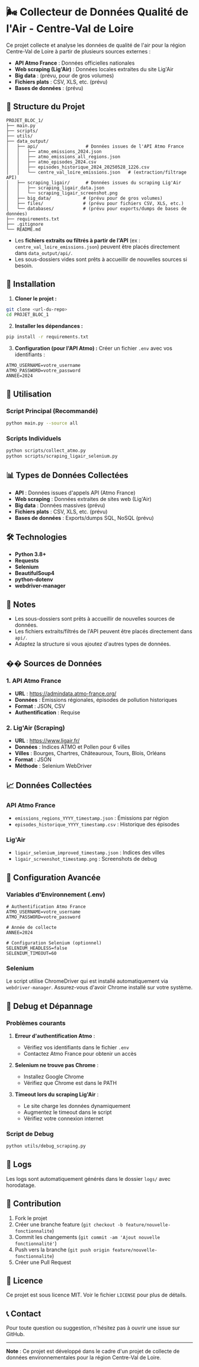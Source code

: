 # 🌬️ Collecteur de Données Qualité de l'Air - Centre-Val de Loire

Ce projet collecte et analyse les données de qualité de l'air pour la région Centre-Val de Loire à partir de plusieurs sources externes :
- **API Atmo France** : Données officielles nationales
- **Web scraping (Lig'Air)** : Données locales extraites du site Lig'Air
- **Big data** : (prévu, pour de gros volumes)
- **Fichiers plats** : CSV, XLS, etc. (prévu)
- **Bases de données** : (prévu)

## 📁 Structure du Projet

```
PROJET_BLOC_1/
├── main.py
├── scripts/
├── utils/
├── data_output/
│   ├── api/                  # Données issues de l'API Atmo France
│   │   ├── atmo_emissions_2024.json
│   │   ├── atmo_emissions_all_regions.json
│   │   ├── atmo_episodes_2024.csv
│   │   ├── episodes_historique_2024_20250528_1226.csv
│   │   └── centre_val_loire_emissions.json   # (extraction/filtrage API)
│   ├── scraping_ligair/      # Données issues du scraping Lig'Air
│   │   ├── scraping_ligair_data.json
│   │   └── scraping_ligair_screenshot.png
│   ├── big_data/            # (prévu pour de gros volumes)
│   ├── files/               # (prévu pour fichiers CSV, XLS, etc.)
│   └── databases/           # (prévu pour exports/dumps de bases de données)
├── requirements.txt
├── .gitignore
└── README.md
```

- Les **fichiers extraits ou filtrés à partir de l'API** (ex : `centre_val_loire_emissions.json`) peuvent être placés directement dans `data_output/api/`.
- Les sous-dossiers vides sont prêts à accueillir de nouvelles sources si besoin.

## 🚀 Installation

1. **Cloner le projet :**
```bash
git clone <url-du-repo>
cd PROJET_BLOC_1
```

2. **Installer les dépendances :**
```bash
pip install -r requirements.txt
```

3. **Configuration (pour l'API Atmo) :**
Créer un fichier `.env` avec vos identifiants :
```env
ATMO_USERNAME=votre_username
ATMO_PASSWORD=votre_password
ANNEE=2024
```

## 🎯 Utilisation

### Script Principal (Recommandé)

```bash
python main.py --source all
```

### Scripts Individuels

```bash
python scripts/collect_atmo.py
python scripts/scraping_ligair_selenium.py
```

## 📊 Types de Données Collectées

- **API** : Données issues d'appels API (Atmo France)
- **Web scraping** : Données extraites de sites web (Lig'Air)
- **Big data** : Données massives (prévu)
- **Fichiers plats** : CSV, XLS, etc. (prévu)
- **Bases de données** : Exports/dumps SQL, NoSQL (prévu)

## 🛠️ Technologies

- **Python 3.8+**
- **Requests**
- **Selenium**
- **BeautifulSoup4**
- **python-dotenv**
- **webdriver-manager**

## 📝 Notes

- Les sous-dossiers sont prêts à accueillir de nouvelles sources de données.
- Les fichiers extraits/filtrés de l'API peuvent être placés directement dans `api/`.
- Adaptez la structure si vous ajoutez d'autres types de données.

## �� Sources de Données

### 1. API Atmo France
- **URL** : https://admindata.atmo-france.org/
- **Données** : Émissions régionales, épisodes de pollution historiques
- **Format** : JSON, CSV
- **Authentification** : Requise

### 2. Lig'Air (Scraping)
- **URL** : https://www.ligair.fr/
- **Données** : Indices ATMO et Pollen pour 6 villes
- **Villes** : Bourges, Chartres, Châteauroux, Tours, Blois, Orléans
- **Format** : JSON
- **Méthode** : Selenium WebDriver

## 📈 Données Collectées

### API Atmo France
- `emissions_regions_YYYY_timestamp.json` : Émissions par région
- `episodes_historique_YYYY_timestamp.csv` : Historique des épisodes

### Lig'Air
- `ligair_selenium_improved_timestamp.json` : Indices des villes
- `ligair_screenshot_timestamp.png` : Screenshots de debug

## 🔧 Configuration Avancée

### Variables d'Environnement (.env)
```env
# Authentification Atmo France
ATMO_USERNAME=votre_username
ATMO_PASSWORD=votre_password

# Année de collecte
ANNEE=2024

# Configuration Selenium (optionnel)
SELENIUM_HEADLESS=false
SELENIUM_TIMEOUT=60
```

### Selenium
Le script utilise ChromeDriver qui est installé automatiquement via `webdriver-manager`. Assurez-vous d'avoir Chrome installé sur votre système.

## 🐛 Debug et Dépannage

### Problèmes courants

1. **Erreur d'authentification Atmo** :
   - Vérifiez vos identifiants dans le fichier `.env`
   - Contactez Atmo France pour obtenir un accès

2. **Selenium ne trouve pas Chrome** :
   - Installez Google Chrome
   - Vérifiez que Chrome est dans le PATH

3. **Timeout lors du scraping Lig'Air** :
   - Le site charge les données dynamiquement
   - Augmentez le timeout dans le script
   - Vérifiez votre connexion internet

### Script de Debug
```bash
python utils/debug_scraping.py
```

## 📝 Logs

Les logs sont automatiquement générés dans le dossier `logs/` avec horodatage.

## 🤝 Contribution

1. Fork le projet
2. Créer une branche feature (`git checkout -b feature/nouvelle-fonctionnalite`)
3. Commit les changements (`git commit -am 'Ajout nouvelle fonctionnalité'`)
4. Push vers la branche (`git push origin feature/nouvelle-fonctionnalite`)
5. Créer une Pull Request

## 📄 Licence

Ce projet est sous licence MIT. Voir le fichier `LICENSE` pour plus de détails.

## 📞 Contact

Pour toute question ou suggestion, n'hésitez pas à ouvrir une issue sur GitHub.

---

**Note** : Ce projet est développé dans le cadre d'un projet de collecte de données environnementales pour la région Centre-Val de Loire.
